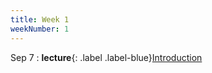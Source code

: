 ```yaml
---
title: Week 1
weekNumber: 1
---
```


Sep 7
: **lecture**{: .label .label-blue}[Introduction](/ics-fa22/assets/slides/week1.pdf)
